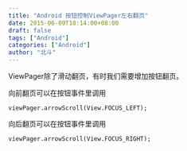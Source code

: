 ```yaml
---
title: "Android 按钮控制ViewPager左右翻页"
date: 2015-06-09T18:14:00+08:00
draft: false
tags: ["Android"]
categories: ["Android"]
author: "北斗"
---
```

ViewPager除了滑动翻页，有时我们需要增加按钮翻页。

向前翻页可以在按钮事件里调用

```
viewPager.arrowScroll(View.FOCUS_LEFT);
```
向后翻页可以在按钮事件里调用

```
viewPager.arrowScroll(View.FOCUS_RIGHT);
```